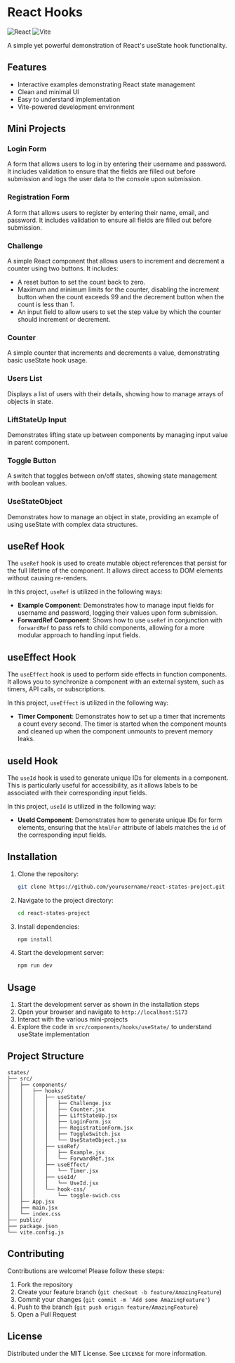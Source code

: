 # React Hooks 

![React](https://img.shields.io/badge/React-20232A?style=for-the-badge&logo=react&logoColor=61DAFB)
![Vite](https://img.shields.io/badge/Vite-B73BFE?style=for-the-badge&logo=vite&logoColor=FFD62E)

A simple yet powerful demonstration of React's useState hook functionality.

## Features

- Interactive examples demonstrating React state management
- Clean and minimal UI
- Easy to understand implementation
- Vite-powered development environment

## Mini Projects

### Login Form

A form that allows users to log in by entering their username and password. It includes validation to ensure that the fields are filled out before submission and logs the user data to the console upon submission.

### Registration Form

A form that allows users to register by entering their name, email, and password. It includes validation to ensure all fields are filled out before submission.

### Challenge

A simple React component that allows users to increment and decrement a counter using two buttons. It includes:
- A reset button to set the count back to zero.
- Maximum and minimum limits for the counter, disabling the increment button when the count exceeds 99 and the decrement button when the count is less than 1.
- An input field to allow users to set the step value by which the counter should increment or decrement.

### Counter

A simple counter that increments and decrements a value, demonstrating basic useState hook usage.

### Users List

Displays a list of users with their details, showing how to manage arrays of objects in state.

### LiftStateUp Input

Demonstrates lifting state up between components by managing input value in parent component.

### Toggle Button

A switch that toggles between on/off states, showing state management with boolean values.

### UseStateObject

Demonstrates how to manage an object in state, providing an example of using useState with complex data structures.

## useRef Hook

The `useRef` hook is used to create mutable object references that persist for the full lifetime of the component. It allows direct access to DOM elements without causing re-renders. 

In this project, `useRef` is utilized in the following ways:
- **Example Component**: Demonstrates how to manage input fields for username and password, logging their values upon form submission.
- **ForwardRef Component**: Shows how to use `useRef` in conjunction with `forwardRef` to pass refs to child components, allowing for a more modular approach to handling input fields.

## useEffect Hook

The `useEffect` hook is used to perform side effects in function components. It allows you to synchronize a component with an external system, such as timers, API calls, or subscriptions.

In this project, `useEffect` is utilized in the following way:
- **Timer Component**: Demonstrates how to set up a timer that increments a count every second. The timer is started when the component mounts and cleaned up when the component unmounts to prevent memory leaks.

## useId Hook

The `useId` hook is used to generate unique IDs for elements in a component. This is particularly useful for accessibility, as it allows labels to be associated with their corresponding input fields.

In this project, `useId` is utilized in the following way:
- **UseId Component**: Demonstrates how to generate unique IDs for form elements, ensuring that the `htmlFor` attribute of labels matches the `id` of the corresponding input fields.

## Installation

1. Clone the repository:
   ```bash
   git clone https://github.com/yourusername/react-states-project.git
   ```
2. Navigate to the project directory:
   ```bash
   cd react-states-project
   ```
3. Install dependencies:
   ```bash
   npm install
   ```
4. Start the development server:
   ```bash
   npm run dev
   ```

## Usage

1. Start the development server as shown in the installation steps
2. Open your browser and navigate to `http://localhost:5173`
3. Interact with the various mini-projects
4. Explore the code in `src/components/hooks/useState/` to understand useState implementation

## Project Structure
```
states/
├── src/
│   ├── components/
│   │   ├── hooks/
│   │   │   ├── useState/
│   │   │   │   ├── Challenge.jsx
│   │   │   │   ├── Counter.jsx
│   │   │   │   ├── LiftStateUp.jsx
│   │   │   │   ├── LoginForm.jsx
│   │   │   │   ├── RegistrationForm.jsx
│   │   │   │   ├── ToggleSwitch.jsx
│   │   │   │   └── UseStateObject.jsx
│   │   │   ├── useRef/
│   │   │   │   ├── Example.jsx
│   │   │   │   └── ForwardRef.jsx
│   │   │   ├── useEffect/
│   │   │   │   └── Timer.jsx
│   │   │   ├── useId/
│   │   │   │   └── UseId.jsx
│   │   │   └── hook-css/
│   │   │       └── toggle-swich.css
│   ├── App.jsx
│   ├── main.jsx
│   └── index.css
├── public/
├── package.json
└── vite.config.js

```

## Contributing

Contributions are welcome! Please follow these steps:

1. Fork the repository
2. Create your feature branch (`git checkout -b feature/AmazingFeature`)
3. Commit your changes (`git commit -m 'Add some AmazingFeature'`)
4. Push to the branch (`git push origin feature/AmazingFeature`)
5. Open a Pull Request

## License

Distributed under the MIT License. See `LICENSE` for more information.
